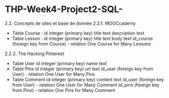 # THP-Week4-Project2-SQL-




2.2. Concepts de sites et base de donnée 2.2.1. MOOCcademy

- Table Course : 				id integer (primary key)
								title text
								description text
- Table Lesson : 				id integer (primary key)
								title text
								body text
								id_course (foreign key from Course) - relation One Course for Many Lessons

2.2.2. The Hacking Pinterest

- Table User					id integer (primary key)
								name text
- Table Pins					id integer (primary key)
								url text
								id_user (foreign key from User) - relation One User for Many Pins
- Table Comment					id integer (primary key)
								content text
								id_user (foreign key from User) - relation One User for Many Comment
								id_pins (foreign key from Pins) - relation One Pins for Many Comment

